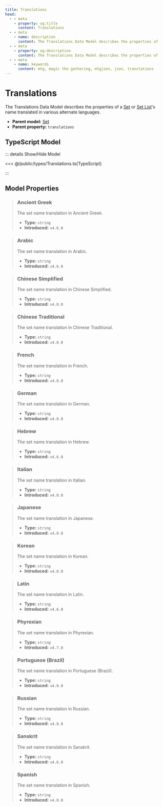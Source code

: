 ```yaml
---
title: Translations
head:
  - - meta
    - property: og:title
      content: Translations
  - - meta
    - name: description
      content: The Translations Data Model describes the properties of a Set or Set List's name translated in various alternate languages.
  - - meta
    - property: og:description
      content: The Translations Data Model describes the properties of a Set or Set List's name translated in various alternate languages.
  - - meta
    - name: keywords
      content: mtg, magic the gathering, mtgjson, json, translations
---
```


# Translations

The Translations Data Model describes the properties of a [Set](/data-models/set/) or [Set List](/data-models/set-list/)'s name translated in various alternate languages.

- **Parent model:** [Set](/data-models/set/)
- **Parent property:** `translations`

## TypeScript Model

::: details Show/Hide Model

<<< @/public/types/Translations.ts{TypeScript}

:::

## Model Properties

> ### Ancient Greek <Badge type="warning" text="optional" />
>
> The set name translation in Ancient Greek.
>
> - **Type:** `string`
> - **Introduced:** `v4.6.0`

> ### Arabic <Badge type="warning" text="optional" />
>
> The set name translation in Arabic.
>
> - **Type:** `string`
> - **Introduced:** `v4.6.0`

> ### Chinese Simplified <Badge type="warning" text="optional" />
>
> The set name translation in Chinese Simplified.
>
> - **Type:** `string`
> - **Introduced:** `v4.0.0`

> ### Chinese Traditional <Badge type="warning" text="optional" />
>
> The set name translation in Chinese Traditional.
>
> - **Type:** `string`
> - **Introduced:** `v4.0.0`

> ### French <Badge type="warning" text="optional" />
>
> The set name translation in French.
>
> - **Type:** `string`
> - **Introduced:** `v4.0.0`

> ### German <Badge type="warning" text="optional" />
>
> The set name translation in German.
>
> - **Type:** `string`
> - **Introduced:** `v4.0.0`

> ### Hebrew <Badge type="warning" text="optional" />
>
> The set name translation in Hebrew.
>
> - **Type:** `string`
> - **Introduced:** `v4.6.0`

> ### Italian <Badge type="warning" text="optional" />
>
> The set name translation in Italian.
>
> - **Type:** `string`
> - **Introduced:** `v4.0.0`

> ### Japanese <Badge type="warning" text="optional" />
>
> The set name translation in Japanese.
>
> - **Type:** `string`
> - **Introduced:** `v4.0.0`

> ### Korean <Badge type="warning" text="optional" />
>
> The set name translation in Korean.
>
> - **Type:** `string`
> - **Introduced:** `v4.0.0`

> ### Latin <Badge type="warning" text="optional" />
>
> The set name translation in Latin.
>
> - **Type:** `string`
> - **Introduced:** `v4.6.0`

> ### Phyrexian <Badge type="warning" text="optional" />
>
> The set name translation in Phyrexian.
>
> - **Type:** `string`
> - **Introduced:** `v4.7.0`

> ### Portuguese (Brazil) <Badge type="warning" text="optional" />
>
> The set name translation in Portuguese (Brazil).
>
> - **Type:** `string`
> - **Introduced:** `v4.0.0`

> ### Russian <Badge type="warning" text="optional" />
>
> The set name translation in Russian.
>
> - **Type:** `string`
> - **Introduced:** `v4.0.0`

> ### Sanskrit <Badge type="warning" text="optional" />
>
> The set name translation in Sanskrit.
>
> - **Type:** `string`
> - **Introduced:** `v4.6.0`

> ### Spanish <Badge type="warning" text="optional" />
>
> The set name translation in Spanish.
>
> - **Type:** `string`
> - **Introduced:** `v4.0.0`
